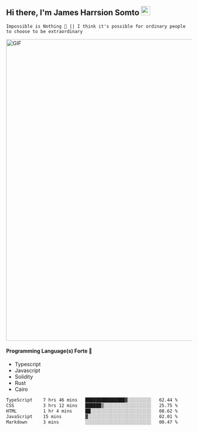 ## Hi there, I'm James Harrsion Somto <img src="https://media.giphy.com/media/hvRJCLFzcasrR4ia7z/giphy.gif" width="25px">

`Impossible is Nothing 🚀 || I think it's possible for ordinary people to choose to be extraordinary`

 
<img align="center" alt="GIF" src="https://github.com/Gapur/Gapur/blob/master/coding.gif?raw=true" width="818px" height="818px" />


#### Programming Language(s) Forte 🚀
- Typescript
- Javascript
- Solidity
- Rust
- Cairo



<!--START_SECTION:waka-->

```txt
TypeScript    7 hrs 46 mins   ███████████████▓░░░░░░░░░   62.44 %
CSS           3 hrs 12 mins   ██████▒░░░░░░░░░░░░░░░░░░   25.75 %
HTML          1 hr 4 mins     ██░░░░░░░░░░░░░░░░░░░░░░░   08.62 %
JavaScript    15 mins         ▓░░░░░░░░░░░░░░░░░░░░░░░░   02.01 %
Markdown      3 mins          ░░░░░░░░░░░░░░░░░░░░░░░░░   00.47 %
```

<!--END_SECTION:waka-->
<br />
<br />
<br />







